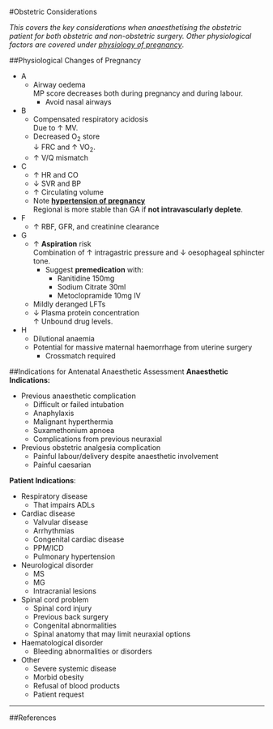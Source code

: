 #Obstetric Considerations

*This covers the key considerations when anaesthetising the obstetric patient for both obstetric and non-obstetric surgery. Other physiological factors are covered under [physiology of pregnancy](/disease/obs/preg.md#physiol)*.

##Physiological Changes of Pregnancy
* A
	* Airway oedema  
	MP score decreases both during pregnancy and during labour.
		* Avoid nasal airways
* B
	* Compensated respiratory acidosis  
	Due to ↑ MV.
	* Decreased O<sub>2</sub> store  
	↓ FRC and ↑ VO<sub>2</sub>.
	* ↑ V/Q mismatch
* C
	* ↑ HR and CO
	* ↓ SVR and BP
	* ↑ Circulating volume
	* Note **[hypertension of pregnancy](/disease/obs/htn.md)**  
	Regional is more stable than GA if **not intravascularly deplete**.
* F
	*  ↑ RBF, GFR, and creatinine clearance
* G
	* ↑ **Aspiration** risk  
	Combination of ↑ intragastric pressure and ↓ oesophageal sphincter tone.
		* Suggest **premedication** with:
			* Ranitidine 150mg
			* Sodium Citrate 30ml
			* Metoclopramide 10mg IV
	* Mildly deranged LFTs
	* ↓ Plasma protein concentration  
	 ↑ Unbound drug levels.
* H
	* Dilutional anaemia
	* Potential for massive maternal haemorrhage from uterine surgery
		* Crossmatch required


##Indications for Antenatal Anaesthetic Assessment
**Anaesthetic Indications:**
* Previous anaesthetic complication
	* Difficult or failed intubation
	* Anaphylaxis
	* Malignant hyperthermia
	* Suxamethonium apnoea
	* Complications from previous neuraxial
* Previous obstetric analgesia complication
	* Painful labour/delivery despite anaesthetic involvement
	* Painful caesarian


**Patient Indications**:
* Respiratory disease
	* That impairs ADLs
* Cardiac disease
	* Valvular disease
	* Arrhythmias
	* Congenital cardiac disease
	* PPM/ICD
	* Pulmonary hypertension
* Neurological disorder
	* MS
	* MG
	* Intracranial lesions
* Spinal cord problem
	* Spinal cord injury
	* Previous back surgery
	* Congenital abnormalities
	* Spinal anatomy that may limit neuraxial options
* Haematological disorder
	* Bleeding abnormalities or disorders
* Other
	* Severe systemic disease
	* Morbid obesity
	* Refusal of blood products
	* Patient request


---

##References